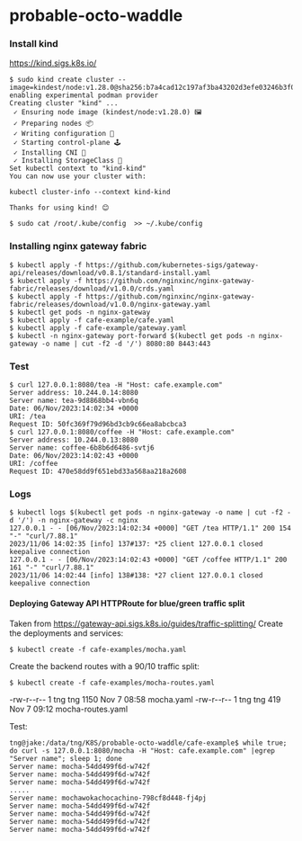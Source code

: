 # probable-octo-waddle
###  Install kind 
https://kind.sigs.k8s.io/
```
$ sudo kind create cluster --image=kindest/node:v1.28.0@sha256:b7a4cad12c197af3ba43202d3efe03246b3f0793f162afb40a33c923952d5b31
enabling experimental podman provider
Creating cluster "kind" ...
 ✓ Ensuring node image (kindest/node:v1.28.0) 🖼 
 ✓ Preparing nodes 📦  
 ✓ Writing configuration 📜 
 ✓ Starting control-plane 🕹️ 
 ✓ Installing CNI 🔌 
 ✓ Installing StorageClass 💾 
Set kubectl context to "kind-kind"
You can now use your cluster with:

kubectl cluster-info --context kind-kind

Thanks for using kind! 😊

$ sudo cat /root/.kube/config  >> ~/.kube/config 

```
### Installing nginx gateway fabric
```
$ kubectl apply -f https://github.com/kubernetes-sigs/gateway-api/releases/download/v0.8.1/standard-install.yaml
$ kubectl apply -f https://github.com/nginxinc/nginx-gateway-fabric/releases/download/v1.0.0/crds.yaml
$ kubectl apply -f https://github.com/nginxinc/nginx-gateway-fabric/releases/download/v1.0.0/nginx-gateway.yaml
$ kubectl get pods -n nginx-gateway
$ kubectl apply -f cafe-example/cafe.yaml
$ kubectl apply -f cafe-example/gateway.yaml
$ kubectl -n nginx-gateway port-forward $(kubectl get pods -n nginx-gateway -o name | cut -f2 -d '/') 8080:80 8443:443
```

### Test
```
$ curl 127.0.0.1:8080/tea -H "Host: cafe.example.com" 
Server address: 10.244.0.14:8080
Server name: tea-9d8868bb4-vbn6q
Date: 06/Nov/2023:14:02:34 +0000
URI: /tea
Request ID: 50fc369f79d96bd3cb9c66ea8abcbca3
$ curl 127.0.0.1:8080/coffee -H "Host: cafe.example.com" 
Server address: 10.244.0.13:8080
Server name: coffee-6b8b6d6486-svtj6
Date: 06/Nov/2023:14:02:43 +0000
URI: /coffee
Request ID: 470e58dd9f651ebd33a568aa218a2608
```
### Logs
```
$ kubectl logs $(kubectl get pods -n nginx-gateway -o name | cut -f2 -d '/') -n nginx-gateway -c nginx
127.0.0.1 - - [06/Nov/2023:14:02:34 +0000] "GET /tea HTTP/1.1" 200 154 "-" "curl/7.88.1"
2023/11/06 14:02:35 [info] 137#137: *25 client 127.0.0.1 closed keepalive connection
127.0.0.1 - - [06/Nov/2023:14:02:43 +0000] "GET /coffee HTTP/1.1" 200 161 "-" "curl/7.88.1"
2023/11/06 14:02:44 [info] 138#138: *27 client 127.0.0.1 closed keepalive connection
```

#### Deploying Gateway API  HTTPRoute for blue/green traffic split
Taken from https://gateway-api.sigs.k8s.io/guides/traffic-splitting/
Create the deployments and services:
```
$ kubectl create -f cafe-examples/mocha.yaml
```

Create the backend routes with a 90/10 traffic split:
```
$ kubectl create -f cafe-examples/mocha-routes.yaml
```
-rw-r--r-- 1 tng tng 1150 Nov  7 08:58 mocha.yaml
-rw-r--r-- 1 tng tng  419 Nov  7 09:12 mocha-routes.yaml

Test:
```
tng@jake:/data/tng/K8S/probable-octo-waddle/cafe-example$ while true; do curl -s 127.0.0.1:8080/mocha -H "Host: cafe.example.com" |egrep "Server name"; sleep 1; done
Server name: mocha-54dd499f6d-w742f
Server name: mocha-54dd499f6d-w742f
Server name: mocha-54dd499f6d-w742f
.....
Server name: mochawokachocachino-798cf8d448-fj4pj
Server name: mocha-54dd499f6d-w742f
Server name: mocha-54dd499f6d-w742f
Server name: mocha-54dd499f6d-w742f
Server name: mocha-54dd499f6d-w742f
```
